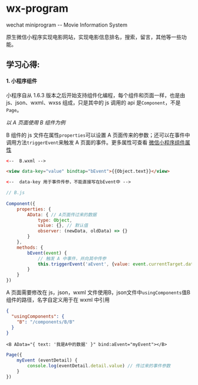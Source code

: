 # wx-program
wechat miniprogram -- Movie Information System

原生微信小程序实现电影网站，实现电影信息排名，搜索，留言，其他等一些功能。

## 学习心得: 

#### 1. 小程序组件

小程序自从 1.6.3 版本之后开始支持组件化编程，每个组件和页面一样，也是由 js、json、wxml、wxss 组成，只是其中的 js 调用的 api 是`Component`，不是`Page`。

*以 A 页面使用 B 组件为例*

B 组件的 js 文件在属性`properties`可以设置 A 页面传来的参数；还可以在事件中调用方法`triggerEvent`来触发 A 页面的事件。更多属性可查看 [微信小程序组件属性](APIhttps://developers.weixin.qq.com/miniprogram/dev/framework/custom-component/component.html)

``` html
<--  B.wxml -->

<view data-key="value" bindtap="bEvent">{{Object.text}}</view>

<--  data-key 用于事件传参，不能直接写在bEvent中 -->
```
	
	
``` javascript
// B.js
	
Component({
	properties: {
		AData: { // A页面传过来的数据
			type: Object,
			value: {}, // 默认值
			observer: (newData, oldData) => {}
		}
	},
	methods: {
		bEvent(event) {
			// 触发 A 中事件，并向其中传参
			this.triggerEvent('aEvent', {value: event.currentTarget.dataset.key})
		}
	}
})
```

A 页面需要修改在 js，json，wxml 文件使用B，json文件中`usingComponents`值B组件的路径，名字自定义用于在 wxml 中引用

``` json
{
  "usingComponents": {
    "B": "/components/B/B"
  }
}
```

``` wxml
<B AData="{ text: '我是A中的数据' }" bind:aEvent="myEvent"></B>
```

``` javascript
Page({
	myEvent (eventDetail) {
		console.log(eventDetail.detail.value) // 传过来的事件参数
	}
})
```






